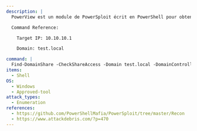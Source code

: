 ```yaml
---
description: |
  PowerView est un module de PowerSploit écrit en PowerShell pour obtenir une connaissance de la situation du réseau sur les domaines Windows. La commande ci-dessous interroge le contrôleur de domaine pour obtenir une liste des partages disponibles auxquels l'utilisateur actuel a accès.

  Command Reference:

  	Target IP: 10.10.10.1

  	Domain: test.local

command: |
  Find-DomainShare -CheckShareAccess -Domain test.local -DomainController 10.10.10.1
items:
  - Shell
OS:
  - Windows
  - Approved-tool
attack_types:
  - Enumeration
references:
  - https://github.com/PowerShellMafia/PowerSploit/tree/master/Recon
  - https://www.attackdebris.com/?p=470
---
```

